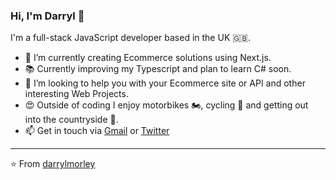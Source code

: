 ### Hi, I'm Darryl 👋

I'm a full-stack JavaScript developer based in the UK 🇬🇧.

- 🔭 I’m currently creating Ecommerce solutions using Next.js.
- 📚 Currently improving my Typescript and plan to learn C# soon.
- 👯 I’m looking to help you with your Ecommerce site or API and other interesting Web Projects.
- 😍 Outside of coding I enjoy motorbikes 🏍️, cycling 🚵 and getting out into the countryside 🥾.
- 📫 Get in touch via [Gmail](mailto:darrylmorley.uk@gmail.com) or [Twitter](https://twitter.com/DarrylJMorley)

---

⭐️ From [darrylmorley](https://github.com/darrylmorley)
